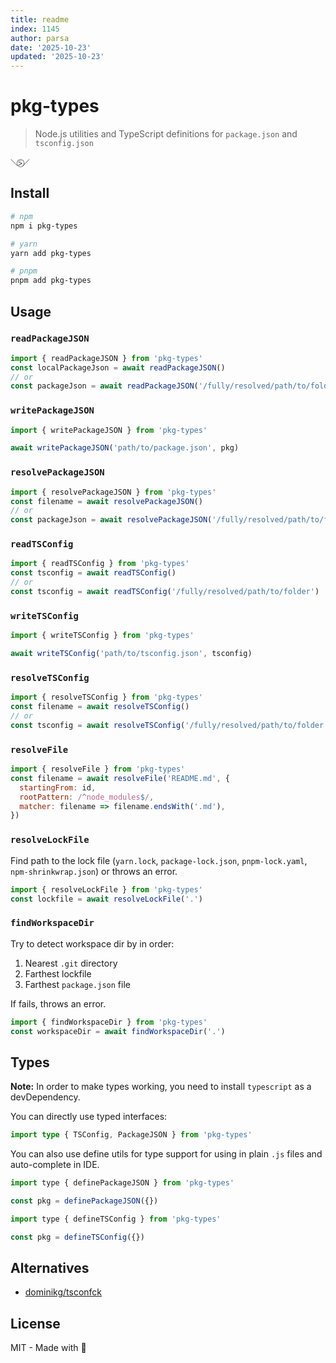 ```yaml
---
title: readme
index: 1145
author: parsa
date: '2025-10-23'
updated: '2025-10-23'
---
```

# pkg-types

> Node.js utilities and TypeScript definitions for `package.json` and `tsconfig.json`

```
＼⍩⃝／
```

## Install

```sh
# npm
npm i pkg-types

# yarn
yarn add pkg-types

# pnpm
pnpm add pkg-types
```

## Usage

### `readPackageJSON`

```js
import { readPackageJSON } from 'pkg-types'
const localPackageJson = await readPackageJSON()
// or
const packageJson = await readPackageJSON('/fully/resolved/path/to/folder')
```

### `writePackageJSON`

```js
import { writePackageJSON } from 'pkg-types'

await writePackageJSON('path/to/package.json', pkg)
```

### `resolvePackageJSON`

```js
import { resolvePackageJSON } from 'pkg-types'
const filename = await resolvePackageJSON()
// or
const packageJson = await resolvePackageJSON('/fully/resolved/path/to/folder')
```

### `readTSConfig`

```js
import { readTSConfig } from 'pkg-types'
const tsconfig = await readTSConfig()
// or
const tsconfig = await readTSConfig('/fully/resolved/path/to/folder')
```

### `writeTSConfig`

```js
import { writeTSConfig } from 'pkg-types'

await writeTSConfig('path/to/tsconfig.json', tsconfig)
```

### `resolveTSConfig`

```js
import { resolveTSConfig } from 'pkg-types'
const filename = await resolveTSConfig()
// or
const tsconfig = await resolveTSConfig('/fully/resolved/path/to/folder')
```

### `resolveFile`

```js
import { resolveFile } from 'pkg-types'
const filename = await resolveFile('README.md', {
  startingFrom: id,
  rootPattern: /^node_modules$/,
  matcher: filename => filename.endsWith('.md'),
})
```

### `resolveLockFile`

Find path to the lock file (`yarn.lock`, `package-lock.json`, `pnpm-lock.yaml`, `npm-shrinkwrap.json`) or throws an error.

```js
import { resolveLockFile } from 'pkg-types'
const lockfile = await resolveLockFile('.')
```

### `findWorkspaceDir`

Try to detect workspace dir by in order:

1. Nearest `.git` directory
2. Farthest lockfile
3. Farthest `package.json` file

If fails, throws an error.

```js
import { findWorkspaceDir } from 'pkg-types'
const workspaceDir = await findWorkspaceDir('.')
```

## Types

**Note:** In order to make types working, you need to install `typescript` as a devDependency.

You can directly use typed interfaces:

```ts
import type { TSConfig, PackageJSON } from 'pkg-types'
```

You can also use define utils for type support for using in plain `.js` files and auto-complete in IDE.

```js
import type { definePackageJSON } from 'pkg-types'

const pkg = definePackageJSON({})
```

```js
import type { defineTSConfig } from 'pkg-types'

const pkg = defineTSConfig({})
```

## Alternatives

- [dominikg/tsconfck](https://github.com/dominikg/tsconfck)

## License

MIT - Made with 💛

